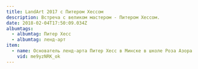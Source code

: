 ```yaml
---
title: LandArt 2017 с Питером Хессом
description: Встреча с великом мастером - Питером Хессом.
date: 2018-02-04T17:50:09.034Z
albumtags:
  - albumtag: Питер Хесс
  - albumtag: ленд-арт
item:
  - name: Основатель ленд-арта Питер Хесс в Минске в школе Роза Азора
    vid: me9yzNRK_ok
---
```



